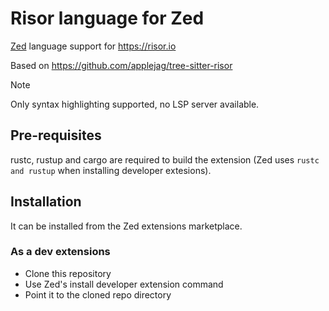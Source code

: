 # Risor language for Zed

[Zed](https://zed.dev) language support for https://risor.io

Based on https://github.com/applejag/tree-sitter-risor

> [!NOTE]
> Only syntax highlighting supported, no LSP server available.

## Pre-requisites

rustc, rustup and cargo are required to build the extension (Zed uses `rustc and rustup` when installing developer extesions).

## Installation

It can be installed from the Zed extensions marketplace.

### As a dev extensions
* Clone this repository
* Use Zed's install developer extension command
* Point it to the cloned repo directory
